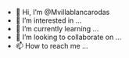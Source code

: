 - 👋 Hi, I’m @Mvillablancarodas
- 👀 I’m interested in ...
- 🌱 I’m currently learning ...
- 💞️ I’m looking to collaborate on ...
- 📫 How to reach me ...

<!---
Mvillablancarodas/Mvillablancarodas is a ✨ special ✨ repository because its `README.md` (this file) appears on your GitHub profile.
You can click the Preview link to take a look at your changes.
--->
